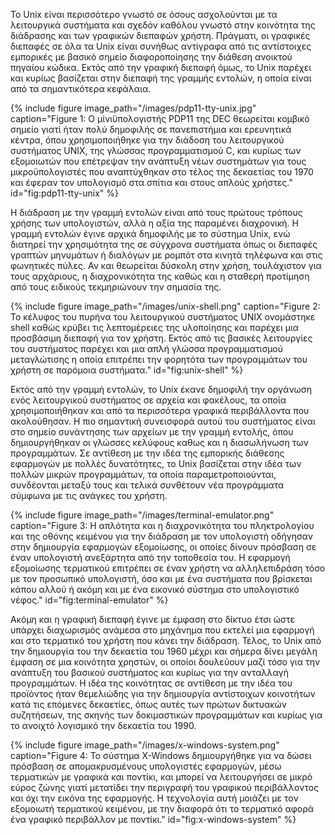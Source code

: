 Το Unix είναι περισσότερο γνωστό σε όσους ασχολούνται με τα λειτουργικά
συστήματα και σχεδόν καθόλου γνωστό στην κοινότητα της διάδρασης και των
γραφικών διεπαφών χρήστη. Πράγματι, οι γραφικές διεπαφές σε όλα τα Unix
είναι συνήθως αντίγραφα από τις αντίστοιχες εμπορικές με βασικό σημείο
διαφοροποίησης την διάθεση ανοικτού πηγαίου κώδικα. Εκτός από την
γραφική διεπαφή όμως, το Unix παρέχει και κυρίως βασίζεται στην διεπαφή
της γραμμής εντολών, η οποία είναι από τα σημαντικότερα κεφάλαια.

{% include figure image_path="/images/pdp11-tty-unix.jpg" caption="Figure 1: Ο μίνιϋπολογιστής PDP11 της DEC θεωρείται κομβικό σημείο γιατί ήταν πολύ δημοφιλής σε πανεπιστήμια και ερευνητικά κέντρα, όπου χρησιμοποιήθηκε για την διάδοση του λειτουργικού συστήματος UNIX, της γλώσσας προγραμματισμού C, και κυρίως των εξομοιωτών που επέτρεψαν την ανάπτυξη νέων συστημάτων για τους μικροϋπολογιστές που αναπτύχθηκαν στο τέλος της δεκαετίας του 1970 και έφεραν τον υπολογισμό στα σπίτια και στους απλούς χρήστες." id="fig:pdp11-tty-unix" %}

Η διάδραση με την γραμμή εντολών είναι από τους πρώτους τρόπους χρήσης
των υπολογιστών, αλλά η αξία της παραμένει διαχρονική. Η γραμμή εντολών
έγινε αρχικά δημοφιλής με το σύστημα Unix, ενώ διατηρεί την χρησιμότητα
της σε σύγχρονα συστήματα όπως οι διεπαφές γραπτών μηνυμάτων ή διαλόγων
με ρομπότ στα κινητά τηλέφωνα και στις φωνητικές πύλες. Αν και θεωρείται
δύσκολη στην χρήση, τουλάχιστον για τους αρχάριους, η διαχρονικότητα της
καθώς και η σταθερή προτίμηση από τους ειδικούς τεκμηριώνουν την σημασία
της.

{% include figure image_path="/images/unix-shell.png" caption="Figure 2: Το κέλυφος του πυρήνα του λειτουργικού συστήματος UNIX ονομάστηκε shell καθώς κρύβει τις λεπτομέρειες της υλοποίησης και παρέχει μια προσβάσιμη διεπαφή για τον χρήστη. Εκτός από τις βασικές λειτουργίες του συστήματος παρέχει και μια απλή γλώσσα προγραμματισμού μεταγλώτισης η οποία επιτρέπει την φορητότα των προγραμμάτων του χρήστη σε παρόμοια συστήματα." id="fig:unix-shell" %}

Εκτός από την γραμμή εντολών, το Unix έκανε δημοφιλή την οργάνωση ενός
λειτουργικού συστήματος σε αρχεία και φακέλους, τα οποία
χρησιμοποιήθηκαν και από τα περισσότερα γραφικά περιβάλλοντα που
ακολούθησαν. Η πιο σημαντική συνεισφορά αυτού του συστήματος είναι στο
σημείο συνάντησης των αρχείων με την γραμμή εντολής, όπου δημιουργήθηκαν
οι γλώσσες κελύφους καθως και η διασωλήνωση των προγραμμάτων. Σε
αντίθεση με την ιδέα της εμπορικής διάθεσης εφαρμογών με πολλές
δυνατότητες, το Unix βασίζεται στην ιδέα των πολλών μικρών προγραμμάτων,
τα οποία παραμετροποιούνται, συνδέονται μεταξύ τους και τελικά συνθέτουν
νέα προγράμματα σύμφωνα με τις ανάγκες του χρήστη.

{% include figure image_path="/images/terminal-emulator.png" caption="Figure 3: Η απλότητα και η διαχρονικότητα του πληκτρολογίου και της οθόνης κειμένου για την διάδραση με τον υπολογιστή οδήγησαν στην δημιουργία εφαρμογών εξομοίωσης, οι οποίες δίνουν πρόσβαση σε έναν υπολογιστή ανεξάρτητα από την τοποθεσία του. Η εφαρμογή εξομοίωσης τερματικού επιτρέπει σε έναν χρήστη να αλληλεπιδράση τόσο με τον προσωπικό υπολογιστή, όσο και με ένα συστήματα που βρίσκεται κάπου αλλού ή ακόμη και με ένα εικονικό σύστημα στο υπολογιστικό νέφος." id="fig:terminal-emulator" %}

Ακόμη και η γραφική διεπαφή έγινε με έμφαση στο δίκτυο έτσι ώστε υπάρχει
διαχωρισμός ανάμεσα στο μηχάνημα που εκτελεί μια εφαρμογή και στο
τερματικό του χρήστη που κάνει την διάδραση. Τέλος, το Unix από την
δημιουργία του την δεκαετία του 1960 μέχρι και σήμερα δίνει μεγάλη
έμφαση σε μια κοινότητα χρηστών, οι οποίοι δουλεύουν μαζί τόσο για την
ανάπτυξη του βασικού συστήματος και κυρίως για την ανταλλαγή
προγραμμάτων. Η ιδέα της κοινότητας σε αντίθεση με την ιδέα του
προϊόντος ήταν θεμελιώδης για την δημιουργία αντίστοιχων κοινοτήτων κατά
τις επόμενες δεκαετίες, όπως αυτές των πρώτων δικτυακών συζητήσεων, της
σκηνής των δοκιμαστικών προγραμμάτων και κυρίως για το ανοιχτό λογισμικό
την δεκαετία του 1990.

{% include figure image_path="/images/x-windows-system.png" caption="Figure 4: Το σύστημα X-Windows δημιουργήθηκε για να δώσει πρόσβαση σε απομακρυσμένους υπολογιστές εφαρμογών, μέσω τερματικών με γραφικά και ποντίκι, και μπορεί να λειτουργήσει σε μικρό εύρος ζώνης γιατί μετατίδει την περιγραφή του γραφικού περιβάλλοντος και όχι την εικόνα της εφαρμογής. Η τεχνολογία αυτή μοιάζει με τον εξομοιωτή τερματικού κειμένου, με την διαφορά ότι το τερματικό αφορά ένα γραφικό περιβάλλον με ποντίκι." id="fig:x-windows-system" %}
